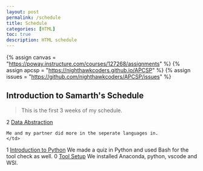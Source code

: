 ```yaml
---
layout: post
permalink: /schedule
title: Schedule
categories: [HTML]
toc: true
description: HTML schedule
---
```



<!-- Canvas Course -->
{% assign canvas = "https://poway.instructure.com/courses/127268/assignments" %}
{% assign apcsp = "https://nighthawkcoders.github.io/APCSP" %}
{% assign issues = "https://github.com/nighthawkcoders/APCSP/issues" %}

## Introduction to Samarth's Schedule
> This is the first 3 weeks of my schedule. 

<tr>
    <td>
        2
    </td>
    <td>
        <a href="/APCSP/week/2">Data Abstraction</a>
    </td>
    <td>

    Me and my partner did more in the seperate languages in.
    </td>
</tr>

<tr>
    <td>
        1
    </td>
    <td>
        <a href="/APCSP/week/1">Introduction to Python</a>
    </td>
    <td>
        We made a quiz in Python and used Bash for the tool check as well.
    </td>
</tr>

<tr>
    <td>
        0
    </td>
    <td><a href="/APCSP/week/0">Tool Setup</a></td>
    <td>
        We installed Anaconda, python, vscode and WSl. 
    </td>
</tr>